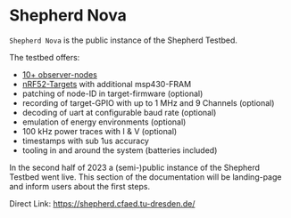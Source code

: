 # Shepherd Nova

`Shepherd Nova` is the public instance of the Shepherd Testbed.

The testbed offers:

- [10+ observer-nodes](./deployment)
- [nRF52-Targets](https://github.com/orgua/shepherd-targets/) with additional msp430-FRAM
- patching of node-ID in target-firmware (optional)
- recording of target-GPIO with up to 1 MHz and 9 Channels (optional)
- decoding of uart at configurable baud rate (optional)
- emulation of energy environments (optional)
- 100 kHz power traces with I & V (optional)
- timestamps with sub 1us accuracy
- tooling in and around the system (batteries included)

In the second half of 2023 a (semi-)public instance of the Shepherd Testbed went live.
This section of the documentation will be landing-page and inform users about the first steps.

Direct Link: <https://shepherd.cfaed.tu-dresden.de/>
